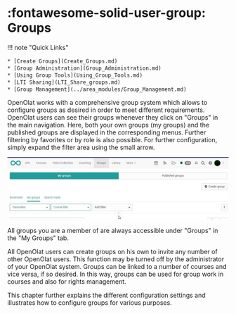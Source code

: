 # :fontawesome-solid-user-group: Groups

!!! note "Quick Links"

    * [Create Groups](Create_Groups.md)
    * [Group Administration](Group_Administration.md)
    * [Using Group Tools](Using_Group_Tools.md)
    * [LTI Sharing](LTI_Share_groups.md)
    * [Group Management](../area_modules/Group_Management.md)

OpenOlat works with a comprehensive group system which allows to configure
groups as desired in order to meet different requirements. OpenOlat users can
see their groups whenever they click on "Groups" in the main navigation. Here,
both your own groups (my groups) and the published groups are displayed in the
corresponding menus. Further filtering by favorites or by role is also
possible. For further configuration, simply expand the filter area using the
small arrow.

![Groups](assets/groups16.jpg)

All groups you are a member of are always accessible under "Groups" in the "My
Groups" tab.

All OpenOlat users can create groups on his own to invite any number of other
OpenOlat users. This function may be turned off by the administrator of your
OpenOlat system. Groups can be linked to a number of courses and vice versa,
if so desired. In this way, groups can be used for group work in courses and
also for rights management.

This chapter further explains the different configuration settings and
illustrates how to configure groups for various purposes.